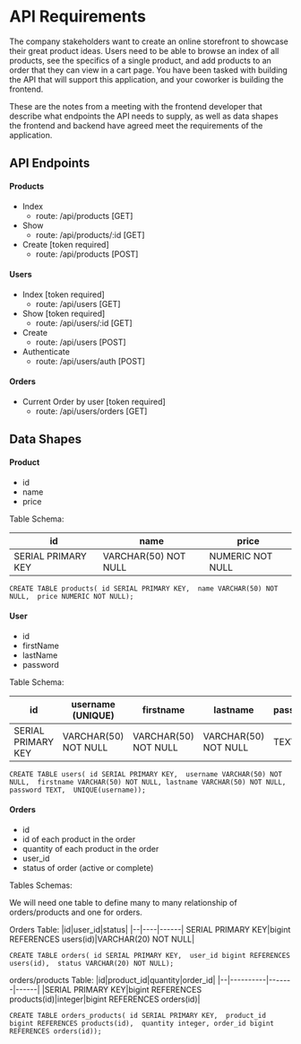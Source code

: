 # API Requirements
The company stakeholders want to create an online storefront to showcase their great product ideas. Users need to be able to browse an index of all products, see the specifics of a single product, and add products to an order that they can view in a cart page. You have been tasked with building the API that will support this application, and your coworker is building the frontend.

These are the notes from a meeting with the frontend developer that describe what endpoints the API needs to supply, as well as data shapes the frontend and backend have agreed meet the requirements of the application. 

## API Endpoints
#### Products
- Index 
    - route: /api/products  [GET]   
- Show
    - route: /api/products/:id  [GET] 
- Create [token required]
    - route: /api/products  [POST] 


#### Users
- Index [token required]
    - route: /api/users  [GET]  
- Show [token required]
    - route: /api/users/:id  [GET]  
- Create
    - route: /api/users  [POST]  
- Authenticate
    - route: /api/users/auth  [POST]  

#### Orders
- Current Order by user [token required]
    - route: /api/users/orders  [GET]


## Data Shapes
#### Product
-  id
- name
- price

Table Schema: 

|id|name|price|
|--|----|------|
|SERIAL PRIMARY KEY|VARCHAR(50) NOT NULL|NUMERIC NOT NULL|VARCHAR(64)|

``CREATE TABLE products(
id SERIAL PRIMARY KEY, 
name VARCHAR(50) NOT NULL, 
price NUMERIC NOT NULL);``

#### User
- id
- firstName
- lastName
- password

Table Schema:

|id|username (UNIQUE)|firstname|lastname|password|
|--|----|------|-------|------|
|SERIAL PRIMARY KEY|VARCHAR(50) NOT NULL|VARCHAR(50) NOT NULL|VARCHAR(50) NOT NULL|TEXT|

``CREATE TABLE users(
id SERIAL PRIMARY KEY, 
username VARCHAR(50) NOT NULL, 
firstname VARCHAR(50) NOT NULL,
lastname VARCHAR(50) NOT NULL,
password TEXT, 
UNIQUE(username));``

#### Orders
- id
- id of each product in the order
- quantity of each product in the order
- user_id
- status of order (active or complete)


Tables Schemas:

We will need one table to define many to many relationship of orders/products and one for orders.

Orders Table: 
|id|user_id|status|
|--|----|------|
SERIAL PRIMARY KEY|bigint REFERENCES users(id)|VARCHAR(20) NOT NULL|

``CREATE TABLE orders(
id SERIAL PRIMARY KEY, 
user_id bigint REFERENCES users(id), 
status VARCHAR(20) NOT NULL);``

orders/products Table: 
|id|product_id|quantity|order_id|
|--|----------|-------|------|
|SERIAL PRIMARY KEY|bigint REFERENCES products(id)|integer|bigint REFERENCES orders(id)|

``CREATE TABLE orders_products(
id SERIAL PRIMARY KEY, 
product_id bigint REFERENCES products(id), 
quantity integer,
order_id bigint REFERENCES orders(id));``

